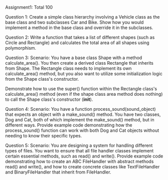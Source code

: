 ﻿Assignment1: Total 100
 
Question 1:
Create a simple class hierarchy involving a Vehicle class as the base class and two subclasses Car and Bike. Show how you would implement a method in the base class and override it in the subclasses.

Question 2:
Write a function that takes a list of different shapes (such as Circle and Rectangle) and calculates the total area of all shapes using polymorphism.

Question 3:
Scenario: You have a base class Shape with a method calculate_area(). You then create a derived class Rectangle that inherits from Shape. The Rectangle class needs to implement its own calculate_area() method, but you also want to utilize some initialization logic from the Shape class's constructor.

Demonstrate how to use the super() function within the Rectangle class's calculate_area() method (even if the shape class area method does nothing) to call the Shape class's constructor (__init__).

Question 4:
Scenario: You have a function process_sound(sound_object) that expects an object with a make_sound() method. You have two classes, Dog and Cat, both of which implement the make_sound() method, but in different ways.
Provide example code demonstrating how the process_sound() function can work with both Dog and Cat objects without needing to know their specific types.

Question 5:
Scenario: You are designing a system for handling different types of files. You want to ensure that all file handler classes implement certain essential methods, such as read() and write().
Provide example code demonstrating how to create an ABC FileHandler with abstract methods read() and write(), and how to create concrete classes like TextFileHandler and BinaryFileHandler that inherit from FileHandler.
